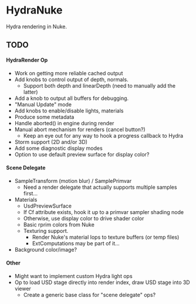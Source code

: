 # HydraNuke

Hydra rendering in Nuke.

## TODO

#### HydraRender Op

- Work on getting more reliable cached output
- Add knobs to control output of depth, normals.
    - Support both depth and linearDepth (need to manually add the latter)
- Add a knob to output all buffers for debugging.
- "Manual Update" mode
- Add knobs to enable/disable lights, materials
- Produce some metadata
- Handle aborted() in engine during render
- Manual abort mechanism for renders (cancel button?)
    - Keep an eye out for any way to hook a progress callback to Hydra
- Storm support (2D and/or 3D)
- Add some diagnostic display modes
- Option to use default preview surface for display color?

#### Scene Delegate

- SampleTransform (motion blur) / SamplePrimvar
    - Need a render delegate that actually supports multiple samples first...
- Materials
    - UsdPreviewSurface
    - If Cf attribute exists, hook it up to a primvar sampler shading node
    - Otherwise, use display color to drive shader color
    - Basic rprim colors from Nuke
    - Texturing support.
        - Render Nuke's material Iops to texture buffers (or temp files)
        - ExtComputations may be part of it...
- Background color/image?

#### Other

- Might want to implement custom Hydra light ops
- Op to load USD stage directly into render index, draw USD stage into 3D
  viewer
    - Create a generic base class for "scene delegate" ops?
